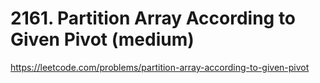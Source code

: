 # 2161. Partition Array According to Given Pivot (medium)

https://leetcode.com/problems/partition-array-according-to-given-pivot
